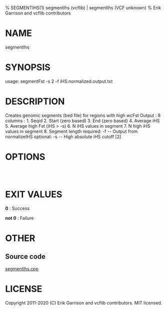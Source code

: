 % SEGMENTIHS(1) segmentIhs (vcflib) | segmentIhs (VCF unknown)
% Erik Garrison and vcflib contributors

# NAME

segmentIhs

# SYNOPSIS

usage: segmentFst -s 2 -f iHS.normalized.output.txt

# DESCRIPTION

Creates genomic segments (bed file) for regions with high wcFst Output : 8 columns : 1. Seqid 2. Start (zero based) 3. End (zero based) 4. Average iHS 5. Average high Fst (iHS > -s) 6. N iHS values in segment 7. N high iHS values in segment 8. Segment length required: -f -- Output from normalizeIHS optional: -s -- High absolute iHS cutoff [2]

# OPTIONS

```



```

# EXIT VALUES

**0**
: Success

**not 0**
: Failure

# OTHER

## Source code

[segmentIhs.cpp](https://github.com/vcflib/vcflib/blob/master/src/segmentIhs.cpp)

# LICENSE

Copyright 2011-2020 (C) Erik Garrison and vcflib contributors. MIT licensed.

<!--
  Created with ./scripts/bin2md.rb scripts/bin2md-template.erb
-->
